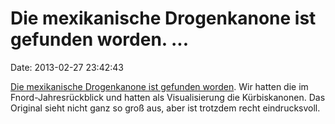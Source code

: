 Die mexikanische Drogenkanone ist gefunden worden. \...
=======================================================

Date: 2013-02-27 23:42:43

[Die mexikanische Drogenkanone ist gefunden
worden](http://ml.spiegel.de/article.do?id=885909). Wir hatten die im
Fnord-Jahresrückblick und hatten als Visualisierung die Kürbiskanonen.
Das Original sieht nicht ganz so groß aus, aber ist trotzdem recht
eindrucksvoll.
